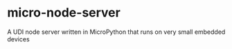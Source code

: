 # micro-node-server
A UDI node server written in MicroPython that runs on very small embedded devices
